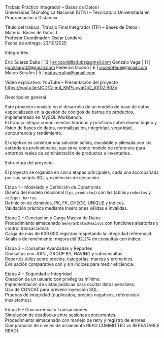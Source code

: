Trabajo Práctico Integrador – Bases de Datos I  
Universidad Tecnológica Nacional (UTN) – Tecnicatura Universitaria en Programación a Distancia  

Título del trabajo: Trabajo Final Integrador (TFI) – Bases de Datos I  
Materia: Bases de Datos I  
Profesor Coordinador: Oscar Londero  
Fecha de entrega: 23/10/2025  

Integrantes

Eric Suárez Dubs | 13 | [ericgodzilladubs@gmail.com](mailto:ericgodzilladubs@gmail.com)
Gonzalo Vega | 11 | [gonzaarg03@gmail.com](mailto:gonzaarg03@gmail.com)
Federico Iacono | 6 | [iaconofede@gmail.com](mailto:iaconofede@gmail.com)
Mateo Serafini | 5 | [matuserafini@gmail.com](mailto:matuserafini@gmail.com)

Video explicativo: YouTube – Presentación del proyecto https://youtu.be/JCD1Q-m4_KM?si=yaOb2_iOfDZiR0Zx

Descripción general

Este proyecto consiste en el desarrollo de un modelo de base de datos especializado en la gestión de códigos de barras de productos, implementado en MySQL Workbench.  
El trabajo integra conocimientos teóricos y prácticos sobre diseño lógico y físico de bases de datos, normalización, integridad, seguridad, concurrencia y rendimiento.  

El objetivo es construir una solución sólida, escalable y alineada con los estándares profesionales, que sirva como modelo de referencia para entornos reales de administración de productos e inventarios.

Estructura del proyecto

El proyecto se organiza en cinco etapas principales, cada una acompañada por sus scripts SQL y evidencias de ejecución.

Etapa 1 – Modelado y Definición de Constraints  
 Diseño del modelo relacional (`tpi_productos`) con las tablas `productos` y `codigos_barras`.  
 Definición de dominios, PK, FK, CHECK, UNIQUE y índices.  
 Validación práctica mediante inserciones válidas e inválidas.  

Etapa 2 – Generación y Carga Masiva de Datos  
 Procedimiento almacenado `GenerarDatosMasivos` con funciones aleatorias y control transaccional.  
 Carga de más de 600.000 registros respetando la integridad referencial.  
 Análisis de rendimiento: mejora del 92.2% en consultas con índice.  

Etapa 3 – Consultas Avanzadas y Reportes  
 Consultas con JOIN , GROUP BY, HAVING y subconsultas.  
 Reportes útiles sobre precios, categorías, marcas y promedios.  
 Evaluación comparativa con y sin índices para medir eficiencia.  

Etapa 4 – Seguridad e Integridad  
 Creación de un usuario con privilegios mínimo.  
 Implementación de vistas públicas para ocultar datos sensibles.  
 Uso de CONCAT para prevenir inyección SQL.  
 Pruebas de integridad (duplicados, precios negativos, referencias inexistentes).  

Etapa 5 – Concurrencia y Transacciones   
 Simulación de deadlocks entre sesiones concurrentes.  
 Procedimiento almacenado con manejo de retry y registro de errores.  
 Comparación de niveles de aislamiento READ COMMITTED vs REPEATABLE READ).  
